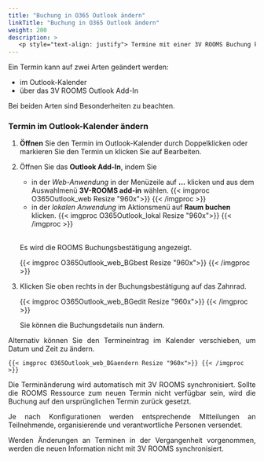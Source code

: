 ```yaml
---
title: "Buchung in O365 Outlook ändern"
linkTitle: "Buchung in O365 Outlook ändern"
weight: 200
description: > 
   <p style="text-align: justify"> Termine mit einer 3V ROOMS Buchung können auch in Outlook geändert werden. </p>
---
```

Ein Termin kann auf zwei Arten geändert werden:

- im Outlook-Kalender
- über das 3V ROOMS Outlook Add-In

<p style="text-align: justify"> Bei beiden Arten sind Besonderheiten zu beachten. </p>

### Termin im Outlook-Kalender ändern

1. **Öffnen** Sie den Termin im Outlook-Kalender durch Doppelklicken oder markieren Sie den Termin un klicken Sie auf Bearbeiten.
2. Öffnen Sie das **Outlook Add-In**, indem Sie </br>

      - in der *Web-Anwendung* in der Menüzeile auf **...** klicken und aus dem Auswahlmenü **3V-ROOMS add-in** wählen.
         {{< imgproc O365Outlook_web Resize "960x">}} {{< /imgproc >}}
      - in der *lokalen Anwendung* im Aktionsmenü auf **Raum buchen** klicken.
         {{< imgproc O365Outlook_lokal Resize "960x">}} {{< /imgproc >}}
   </br> 

   <p style="text-align: justify"> Es wird die ROOMS Buchungsbestätigung angezeigt. </p>

   {{< imgproc O365Outlook_web_BGbest Resize "960x">}} {{< /imgproc >}}

3. Klicken Sie oben rechts in der Buchungsbestätigung auf das Zahnrad.

   {{< imgproc O365Outlook_web_BGedit Resize "960x">}} {{< /imgproc >}}

   <p style="text-align: justify"> Sie können die Buchungsdetails nun ändern. </p>

<p style="text-align: justify"> Alternativ können Sie den Termineintrag im Kalender verschieben, um Datum und Zeit zu ändern. </p>

    {{< imgproc O365Outlook_web_BGaendern Resize "960x">}} {{< /imgproc >}}


<p style="text-align: justify">Die Terminänderung wird automatisch mit 3V ROOMS synchronisiert. Sollte die ROOMS Ressource zum neuen Termin nicht verfügbar sein, wird die Buchung auf den ursprünglichen Termin zurück gesetzt. </p>

<p style="text-align: justify">
Je nach Konfigurationen werden entsprechende Mitteilungen an Teilnehmende, organisierende und verantwortliche Personen versendet. </p>

<p style="text-align: justify">
Werden Änderungen an Terminen in der Vergangenheit vorgenommen, werden die neuen Information nicht mit 3V ROOMS synchronisiert. </p>
